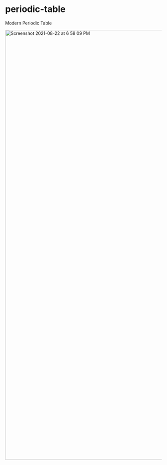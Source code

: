 # periodic-table
Modern Periodic Table 


<img width="1378" alt="Screenshot 2021-08-22 at 6 58 09 PM" src="https://user-images.githubusercontent.com/89153405/159459682-e3da76e0-2f9e-40cf-b456-c42cfc4adaeb.png">
